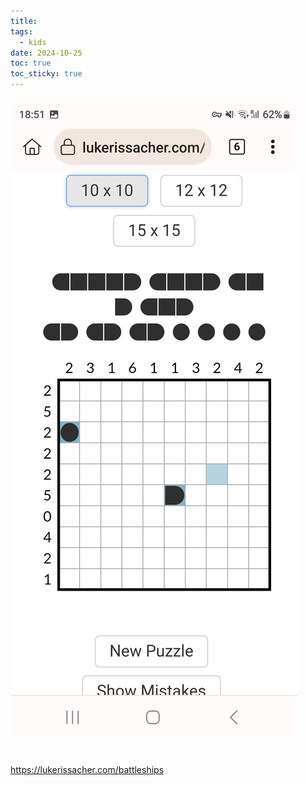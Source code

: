 ```yaml
---
title: 
tags:
  - kids
date: 2024-10-25
toc: true
toc_sticky: true
---
```


![](../_asset/Pasted%20image%2020241025185257.jpg)

# 
https://lukerissacher.com/battleships